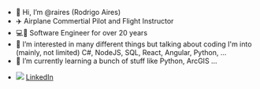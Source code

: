 - 👋 Hi, I’m @raires (Rodrigo Aires)
- :airplane: Airplane Commertial Pilot and Flight Instructor
- :computer::iphone: Software Engineer for over 20 years 
- 👀 I’m interested in many different things but talking about coding I'm into (mainly, not limited) C#, NodeJS, SQL, React, Angular, Python, ...
- 🌱 I’m currently learning a bunch of stuff like Python, ArcGIS ...
<!--- - 💞️ I’m looking to collaborate on ...

- 📫 How to reach me ... --->
- ![](https://img.icons8.com/fluency/25/15/linkedin.png) [LinkedIn](https://www.linkedin.com/in/rodrigoaires/)
<!---
raires/raires is a ✨ special ✨ repository because its `README.md` (this file) appears on your GitHub profile.
You can click the Preview link to take a look at your changes.
--->
